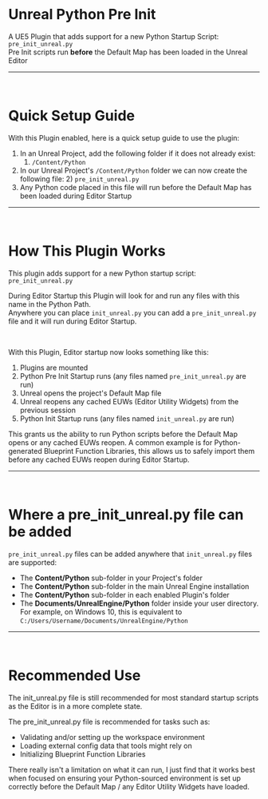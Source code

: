 <br>

# Unreal Python Pre Init

A UE5 Plugin that adds support for a new Python Startup Script: `pre_init_unreal.py`<br>
Pre Init scripts run **before** the Default Map has been loaded in the Unreal Editor

---
<br>

# Quick Setup Guide

With this Plugin enabled, here is a quick setup guide to use the plugin:

1) In an Unreal Project, add the following folder if it does not already exist:
   1) `/Content/Python`
2) In our Unreal Project's `/Content/Python` folder we can now create the following file:
   2) `pre_init_unreal.py`
3) Any Python code placed in this file will run before the Default Map has been loaded during Editor Startup

---
<br>


# How This Plugin Works

This plugin adds support for a new Python startup script: `pre_init_unreal.py`

During Editor Startup this Plugin will look for and run any files with this name in the Python Path. <br>
Anywhere you can place `init_unreal.py` you can add a `pre_init_unreal.py` file and it will run during Editor Startup.

<br>

With this Plugin, Editor startup now looks something like this:
1) Plugins are mounted
2) Python Pre Init Startup runs (any files named `pre_init_unreal.py` are run)
3) Unreal opens the project's Default Map file
4) Unreal reopens any cached EUWs (Editor Utility Widgets) from the previous session
5) Python Init Startup runs (any files named `init_unreal.py` are run)

This grants us the ability to run Python scripts before the Default Map opens or any cached EUWs reopen.
A common example is for Python-generated Blueprint Function Libraries, this allows us to safely import them
before any cached EUWs reopen during Editor Startup.

---
<br>


# Where a pre_init_unreal.py file can be added

`pre_init_unreal.py` files can be added anywhere that `init_unreal.py` files are supported:

- The **Content/Python** sub-folder in your Project's folder
- The **Content/Python** sub-folder in the main Unreal Engine installation
- The **Content/Python** sub-folder in each enabled Plugin's folder
- The **Documents/UnrealEngine/Python** folder inside your user directory. <br>
  For example, on Windows 10, this is equivalent to `C:/Users/Username/Documents/UnrealEngine/Python`

---
<br>


# Recommended Use

The init_unreal.py file is still recommended for most standard startup scripts 
as the Editor is in a more complete state. 

The pre_init_unreal.py file is recommended for tasks such as:
- Validating and/or setting up the workspace environment
- Loading external config data that tools might rely on
- Initializing Blueprint Function Libraries

There really isn't a limitation on what it can run, I just find that it works best when 
focused on ensuring your Python-sourced environment is set up correctly before the 
Default Map / any Editor Utility Widgets have loaded.